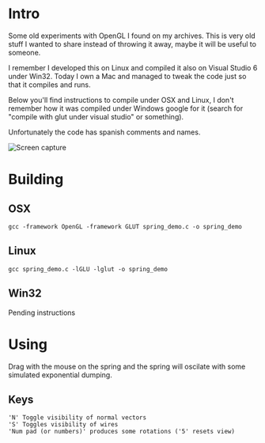 Intro
=====

Some old experiments with OpenGL I found on my archives.  This is very old
stuff I wanted to share instead of throwing it away, maybe it will be useful to
someone. 

I remember I developed this on Linux and compiled it also on Visual Studio 6
under Win32. Today I own a Mac and managed to tweak the code just so that it
compiles and runs.  

Below you'll find instructions to compile under OSX and Linux, I don't remember
how it was compiled under Windows google for it (search for "compile with glut
under visual studio" or something).

Unfortunately the code has spanish comments and names.

![Screen capture](https://raw.github.com/manuca/opengl_spring_demo/master/spring.png)

Building
========

OSX
---

```
gcc -framework OpenGL -framework GLUT spring_demo.c -o spring_demo
```

Linux
-----

```
gcc spring_demo.c -lGLU -lglut -o spring_demo
```

Win32
-----

Pending instructions

Using
=====

Drag with the mouse on the spring and the spring will oscilate with some
simulated exponential dumping.

Keys
----

```
'N' Toggle visibility of normal vectors
'S' Toggles visibility of wires
'Num pad (or numbers)' produces some rotations ('5' resets view)
```
